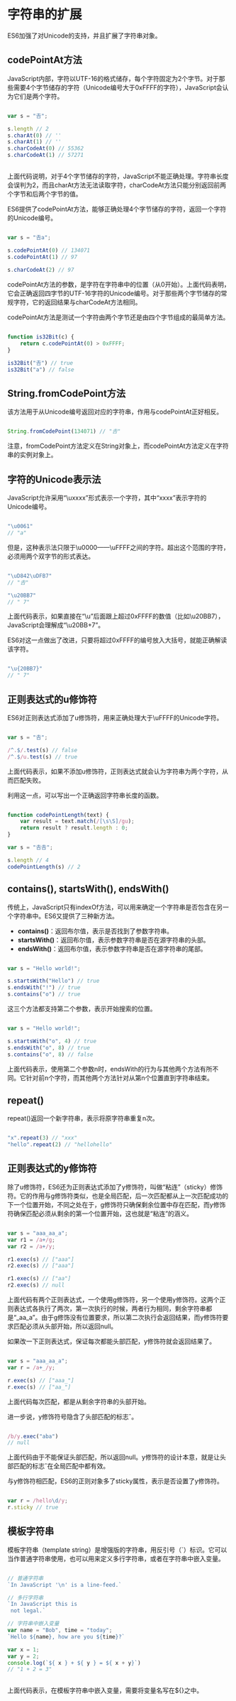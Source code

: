 # 字符串的扩展

ES6加强了对Unicode的支持，并且扩展了字符串对象。

## codePointAt方法

JavaScript内部，字符以UTF-16的格式储存，每个字符固定为2个字节。对于那些需要4个字节储存的字符（Unicode编号大于0xFFFF的字符），JavaScript会认为它们是两个字符。

```javascript

var s = "𠮷";

s.length // 2
s.charAt(0) // ''
s.charAt(1)	// ''
s.charCodeAt(0) // 55362		
s.charCodeAt(1) // 57271
		
```

上面代码说明，对于4个字节储存的字符，JavaScript不能正确处理。字符串长度会误判为2，而且charAt方法无法读取字符，charCodeAt方法只能分别返回前两个字节和后两个字节的值。

ES6提供了codePointAt方法，能够正确处理4个字节储存的字符，返回一个字符的Unicode编号。

```javascript

var s = "𠮷a";

s.codePointAt(0) // 134071
s.codePointAt(1) // 97
		
s.charCodeAt(2) // 97

```

codePointAt方法的参数，是字符在字符串中的位置（从0开始）。上面代码表明，它会正确返回四字节的UTF-16字符的Unicode编号。对于那些两个字节储存的常规字符，它的返回结果与charCodeAt方法相同。

codePointAt方法是测试一个字符由两个字节还是由四个字节组成的最简单方法。

```javascript

function is32Bit(c) {
    return c.codePointAt(0) > 0xFFFF;
}

is32Bit("𠮷") // true
is32Bit("a") // false

```

## String.fromCodePoint方法

该方法用于从Unicode编号返回对应的字符串，作用与codePointAt正好相反。

```javascript

String.fromCodePoint(134071) // "𠮷"

```

注意，fromCodePoint方法定义在String对象上，而codePointAt方法定义在字符串的实例对象上。

## 字符的Unicode表示法

JavaScript允许采用“\uxxxx”形式表示一个字符，其中“xxxx”表示字符的Unicode编号。

```javascript

"\u0061"
// "a"

```

但是，这种表示法只限于\u0000——\uFFFF之间的字符。超出这个范围的字符，必须用两个双字节的形式表达。

```javascript

"\uD842\uDFB7"
// "𠮷"

"\u20BB7"
// " 7"

```

上面代码表示，如果直接在“\u”后面跟上超过0xFFFF的数值（比如\u20BB7），JavaScript会理解成“\u20BB+7”。

ES6对这一点做出了改进，只要将超过0xFFFF的编号放入大括号，就能正确解读该字符。

```javascript

"\u{20BB7}"
// " 7"

```

## 正则表达式的u修饰符

ES6对正则表达式添加了u修饰符，用来正确处理大于\uFFFF的Unicode字符。

```javascript

var s = "𠮷";

/^.$/.test(s) // false
/^.$/u.test(s) // true

```

上面代码表示，如果不添加u修饰符，正则表达式就会认为字符串为两个字符，从而匹配失败。

利用这一点，可以写出一个正确返回字符串长度的函数。

```javascript

function codePointLength(text) {
    var result = text.match(/[\s\S]/gu);
    return result ? result.length : 0;
}

var s = "𠮷𠮷";

s.length // 4
codePointLength(s) // 2

```

## contains(), startsWith(), endsWith()

传统上，JavaScript只有indexOf方法，可以用来确定一个字符串是否包含在另一个字符串中。ES6又提供了三种新方法。

- **contains()**：返回布尔值，表示是否找到了参数字符串。
- **startsWith()**：返回布尔值，表示参数字符串是否在源字符串的头部。
- **endsWith()**：返回布尔值，表示参数字符串是否在源字符串的尾部。

```javascript

var s = "Hello world!";

s.startsWith("Hello") // true
s.endsWith("!") // true
s.contains("o") // true

```

这三个方法都支持第二个参数，表示开始搜索的位置。

```javascript

var s = "Hello world!";

s.startsWith("o", 4) // true
s.endsWith("o", 8) // true
s.contains("o", 8) // false

```

上面代码表示，使用第二个参数n时，endsWith的行为与其他两个方法有所不同。它针对前n个字符，而其他两个方法针对从第n个位置直到字符串结束。

## repeat()

repeat()返回一个新字符串，表示将原字符串重复n次。

```javascript

"x".repeat(3) // "xxx"
"hello".repeat(2) // "hellohello"

```

## 正则表达式的y修饰符

除了u修饰符，ES6还为正则表达式添加了y修饰符，叫做“粘连”（sticky）修饰符。它的作用与g修饰符类似，也是全局匹配，后一次匹配都从上一次匹配成功的下一个位置开始，不同之处在于，g修饰符只确保剩余位置中存在匹配，而y修饰符确保匹配必须从剩余的第一个位置开始，这也就是“粘连”的涵义。

```javascript

var s = "aaa_aa_a";
var r1 = /a+/g;
var r2 = /a+/y;

r1.exec(s) // ["aaa"]
r2.exec(s) // ["aaa"]

r1.exec(s) // ["aa"]
r2.exec(s) // null

```

上面代码有两个正则表达式，一个使用g修饰符，另一个使用y修饰符。这两个正则表达式各执行了两次，第一次执行的时候，两者行为相同，剩余字符串都是“_aa_a”。由于g修饰没有位置要求，所以第二次执行会返回结果，而y修饰符要求匹配必须从头部开始，所以返回null。

如果改一下正则表达式，保证每次都能头部匹配，y修饰符就会返回结果了。

```javascript

var s = "aaa_aa_a";
var r = /a+_/y;

r.exec(s) // ["aaa_"]
r.exec(s) // ["aa_"]

```

上面代码每次匹配，都是从剩余字符串的头部开始。

进一步说，y修饰符号隐含了头部匹配的标志&#710;。

```javascript

/b/y.exec("aba")
// null

```

上面代码由于不能保证头部匹配，所以返回null。y修饰符的设计本意，就是让头部匹配的标志&#710;在全局匹配中都有效。

与y修饰符相匹配，ES6的正则对象多了sticky属性，表示是否设置了y修饰符。

```javascript

var r = /hello\d/y;
r.sticky // true 

```

## 模板字符串

模板字符串（template string）是增强版的字符串，用反引号（`）标识。它可以当作普通字符串使用，也可以用来定义多行字符串，或者在字符串中嵌入变量。

```javascript

// 普通字符串
`In JavaScript '\n' is a line-feed.`

// 多行字符串
`In JavaScript this is
 not legal.`

// 字符串中嵌入变量
var name = "Bob", time = "today";
`Hello ${name}, how are you ${time}?`

var x = 1;
var y = 2;
console.log(`${ x } + ${ y } = ${ x + y}`) 
// "1 + 2 = 3"
		
```

上面代码表示，在模板字符串中嵌入变量，需要将变量名写在${}之中。
